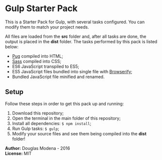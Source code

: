 Gulp Starter Pack
=================
This is a Starter Pack for Gulp, with several tasks configured. You can modify them to match your project needs.

All files are loaded from the **src** folder and, after all tasks are done, the output is placed in the **dist** folder. The tasks performed by this pack is listed below:
- [Pug](https://pugjs.org/) compiled into HTML;
- [Sass](http://sass-lang.com/) compiled into CSS;
- ES6 JavaScript transpiled to ES5;
- ES5 JavaScript files bundled into single file with [Browserify](http://browserify.org);
- Bundled JavaScript file minified and renamed.

Setup
-----
Follow these steps in order to get this pack up and running:
1. Download this repository;
2. Open the terminal in the main folder of this repository;
3. Install all dependencies: `$ npm install`;
4. Run Gulp tasks: `$ gulp`;
5. Modify your source files and see them being compiled into the **dist** folder!

**Author:** Douglas Modena - 2016  
**License:** MIT
